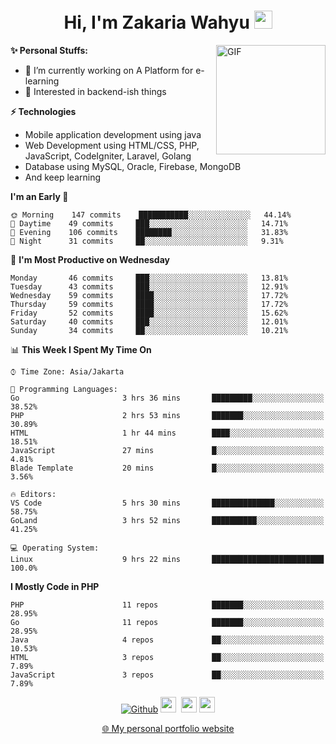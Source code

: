 <h1 align="center">Hi, I'm Zakaria Wahyu <img src="https://github.com/TheDudeThatCode/TheDudeThatCode/blob/master/Assets/Hi.gif" width="29px"></h1>

<img align="right" alt="GIF" height="175px" src="https://www.nayakapratama.co.id/wp-content/uploads/2019/07/Website-Maintenance.gif" />

**✨ Personal Stuffs:**
- 🔭 I’m currently working on A Platform for e-learning 
- 🌱 Interested in backend-ish things

**⚡ Technologies**
- Mobile application development using java
- Web Development using HTML/CSS, PHP, JavaScript, CodeIgniter, Laravel, Golang
- Database using MySQL, Oracle, Firebase, MongoDB
- And keep learning

<!--START_SECTION:waka-->
**I'm an Early 🐤** 

```text
🌞 Morning    147 commits    ███████████░░░░░░░░░░░░░░   44.14% 
🌆 Daytime    49 commits     ███░░░░░░░░░░░░░░░░░░░░░░   14.71% 
🌃 Evening    106 commits    ████████░░░░░░░░░░░░░░░░░   31.83% 
🌙 Night      31 commits     ██░░░░░░░░░░░░░░░░░░░░░░░   9.31%

```
📅 **I'm Most Productive on Wednesday** 

```text
Monday       46 commits     ███░░░░░░░░░░░░░░░░░░░░░░   13.81% 
Tuesday      43 commits     ███░░░░░░░░░░░░░░░░░░░░░░   12.91% 
Wednesday    59 commits     ████░░░░░░░░░░░░░░░░░░░░░   17.72% 
Thursday     59 commits     ████░░░░░░░░░░░░░░░░░░░░░   17.72% 
Friday       52 commits     ████░░░░░░░░░░░░░░░░░░░░░   15.62% 
Saturday     40 commits     ███░░░░░░░░░░░░░░░░░░░░░░   12.01% 
Sunday       34 commits     ██░░░░░░░░░░░░░░░░░░░░░░░   10.21%

```


📊 **This Week I Spent My Time On** 

```text
⌚︎ Time Zone: Asia/Jakarta

💬 Programming Languages: 
Go                       3 hrs 36 mins       █████████░░░░░░░░░░░░░░░░   38.52% 
PHP                      2 hrs 53 mins       ███████░░░░░░░░░░░░░░░░░░   30.89% 
HTML                     1 hr 44 mins        ████░░░░░░░░░░░░░░░░░░░░░   18.51% 
JavaScript               27 mins             █░░░░░░░░░░░░░░░░░░░░░░░░   4.81% 
Blade Template           20 mins             █░░░░░░░░░░░░░░░░░░░░░░░░   3.56%

🔥 Editors: 
VS Code                  5 hrs 30 mins       ██████████████░░░░░░░░░░░   58.75% 
GoLand                   3 hrs 52 mins       ██████████░░░░░░░░░░░░░░░   41.25%

💻 Operating System: 
Linux                    9 hrs 22 mins       █████████████████████████   100.0%

```

**I Mostly Code in PHP** 

```text
PHP                      11 repos            ███████░░░░░░░░░░░░░░░░░░   28.95% 
Go                       11 repos            ███████░░░░░░░░░░░░░░░░░░   28.95% 
Java                     4 repos             ██░░░░░░░░░░░░░░░░░░░░░░░   10.53% 
HTML                     3 repos             ██░░░░░░░░░░░░░░░░░░░░░░░   7.89% 
JavaScript               3 repos             ██░░░░░░░░░░░░░░░░░░░░░░░   7.89%

```



<!--END_SECTION:waka-->

<p align="center">
<a href="https://github.com/zakariawahyu" target="_blank"><img alt="Github" src="https://img.shields.io/badge/GitHub-%2312100E.svg?&style=for-the-badge&logo=Github&logoColor=white" /></a>
<a href="https://www.twitter.com/_zakariawahyu"><img src="https://img.shields.io/badge/twitter-%231DA1F2.svg?&style=for-the-badge&logo=twitter&logoColor=white" height=25></a> 
<a href="https://www.linkedin.com/in/zakariawahyu"><img src="https://img.shields.io/badge/linkedin-%230077B5.svg?&style=for-the-badge&logo=linkedin&logoColor=white" height=25></a> 
<a href="https://www.instagram.com/_zakariawahyu"><img src="https://img.shields.io/badge/instagram-%23E4405F.svg?&style=for-the-badge&logo=instagram&logoColor=white" height=25></a></p>
<p align="center"><a href="https://www.zakariawahyu.com" target="_blank">🌐 My personal portfolio website</a></p>
